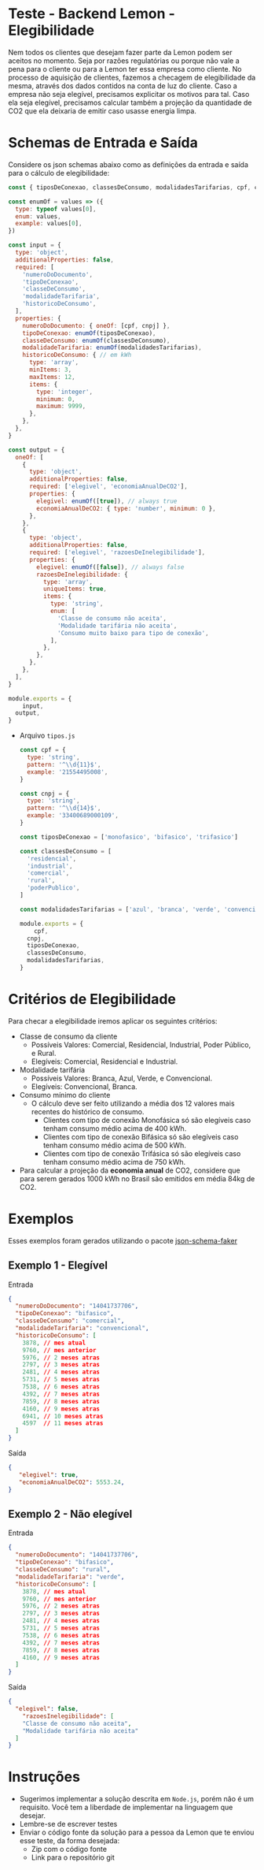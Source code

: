 # Teste - Backend Lemon - Elegibilidade

Nem todos os clientes que desejam fazer parte da Lemon podem ser aceitos no momento. Seja por razões regulatórias ou porque não vale a pena para o cliente ou para a Lemon ter essa empresa como cliente. No processo de aquisição de clientes, fazemos a checagem de elegibilidade da mesma, através dos dados contidos na conta de luz do cliente. Caso a empresa não seja elegível, precisamos explicitar os motivos para tal. Caso ela seja elegível, precisamos calcular também a projeção da quantidade de CO2 que ela deixaria de emitir caso usasse energia limpa. 

# Schemas de Entrada e Saída

Considere os json schemas abaixo como as definições da entrada e saída para o cálculo de elegibilidade:

```jsx
const { tiposDeConexao, classesDeConsumo, modalidadesTarifarias, cpf, cnpj } = require('./tipos')

const enumOf = values => ({
  type: typeof values[0],
  enum: values,
  example: values[0],
})

const input = {
  type: 'object',
  additionalProperties: false,
  required: [
    'numeroDoDocumento',
    'tipoDeConexao',
    'classeDeConsumo',
    'modalidadeTarifaria',
    'historicoDeConsumo',
  ],
  properties: {
    numeroDoDocumento: { oneOf: [cpf, cnpj] },
    tipoDeConexao: enumOf(tiposDeConexao),
    classeDeConsumo: enumOf(classesDeConsumo),
    modalidadeTarifaria: enumOf(modalidadesTarifarias),
    historicoDeConsumo: { // em kWh
      type: 'array',
      minItems: 3,
      maxItems: 12,
      items: {
        type: 'integer',
        minimum: 0,
        maximum: 9999,
      },
    },
  },
}

const output = {
  oneOf: [
    {
      type: 'object',
      additionalProperties: false,
      required: ['elegivel', 'economiaAnualDeCO2'],
      properties: {
        elegivel: enumOf([true]), // always true
        economiaAnualDeCO2: { type: 'number', minimum: 0 },
      },
    },
    {
      type: 'object',
      additionalProperties: false,
      required: ['elegivel', 'razoesDeInelegibilidade'],
      properties: {
        elegivel: enumOf([false]), // always false
        razoesDeInelegibilidade: {
          type: 'array',
          uniqueItems: true,
          items: {
            type: 'string',
            enum: [
              'Classe de consumo não aceita',
              'Modalidade tarifária não aceita',
              'Consumo muito baixo para tipo de conexão',
            ],
          },
        },
      },
    },
  ],
}

module.exports = {
	input,
  output,
}
```

- Arquivo `tipos.js`
    
    ```jsx
    const cpf = {
      type: 'string',
      pattern: '^\\d{11}$',
      example: '21554495008',
    }
    
    const cnpj = {
      type: 'string',
      pattern: '^\\d{14}$',
      example: '33400689000109',
    }
    
    const tiposDeConexao = ['monofasico', 'bifasico', 'trifasico']
    
    const classesDeConsumo = [
      'residencial',
      'industrial',
      'comercial',
      'rural',
      'poderPublico',
    ]
    
    const modalidadesTarifarias = ['azul', 'branca', 'verde', 'convencional']
    
    module.exports = {
    	cpf,
      cnpj,
      tiposDeConexao,
      classesDeConsumo,
      modalidadesTarifarias,
    }
    ```
    

# Critérios de Elegibilidade

Para checar a elegibilidade iremos aplicar os seguintes critérios:

- Classe de consumo da cliente
    - Possíveis Valores: Comercial, Residencial, Industrial, Poder Público, e Rural.
    - Elegíveis: Comercial, Residencial e Industrial.
- Modalidade tarifária
    - Possíveis Valores: Branca, Azul, Verde, e Convencional.
    - Elegíveis: Convencional, Branca.
- Consumo mínimo do cliente
    - O cálculo deve ser feito utilizando a média dos 12 valores mais recentes do histórico de consumo.
        - Clientes com tipo de conexão Monofásica só são elegíveis caso tenham consumo médio acima de 400 kWh.
        - Clientes com tipo de conexão Bifásica só são elegíveis caso tenham consumo médio acima de 500 kWh.
        - Clientes com tipo de conexão Trifásica só são elegíveis caso tenham consumo médio acima de 750 kWh.
- Para calcular a projeção da **economia anual** de CO2, considere que para serem gerados 1000 kWh no Brasil são emitidos em média 84kg de CO2.

# Exemplos

Esses exemplos foram gerados utilizando o pacote [json-schema-faker](https://github.com/json-schema-faker/json-schema-faker)

## Exemplo 1 - Elegível

Entrada

```json
{
  "numeroDoDocumento": "14041737706",
  "tipoDeConexao": "bifasico",
  "classeDeConsumo": "comercial",
  "modalidadeTarifaria": "convencional",
  "historicoDeConsumo": [
    3878, // mes atual
    9760, // mes anterior
    5976, // 2 meses atras
    2797, // 3 meses atras
    2481, // 4 meses atras
    5731, // 5 meses atras
    7538, // 6 meses atras
    4392, // 7 meses atras
    7859, // 8 meses atras
    4160, // 9 meses atras
    6941, // 10 meses atras
    4597  // 11 meses atras
  ]
}
```

Saída

```json
{
   "elegivel": true,
   "economiaAnualDeCO2": 5553.24,
}
```

## Exemplo 2 - Não elegível

Entrada

```json
{
  "numeroDoDocumento": "14041737706",
  "tipoDeConexao": "bifasico",
  "classeDeConsumo": "rural",
  "modalidadeTarifaria": "verde",
  "historicoDeConsumo": [
    3878, // mes atual
    9760, // mes anterior
    5976, // 2 meses atras
    2797, // 3 meses atras
    2481, // 4 meses atras
    5731, // 5 meses atras
    7538, // 6 meses atras
    4392, // 7 meses atras
    7859, // 8 meses atras
    4160, // 9 meses atras
  ]
}
```

Saída

```json
{
  "elegivel": false,
	"razoesInelegibilidade": [
    "Classe de consumo não aceita",
    "Modalidade tarifária não aceita"
  ]
}
```

# Instruções

- Sugerimos implementar a solução descrita em `Node.js`, porém não é um requisito. Você tem a liberdade de implementar na linguagem que desejar.
- Lembre-se de escrever testes
- Enviar o código fonte da solução para a pessoa da Lemon que te enviou esse teste, da forma desejada:
    - Zip com o código fonte
    - Link para o repositório git